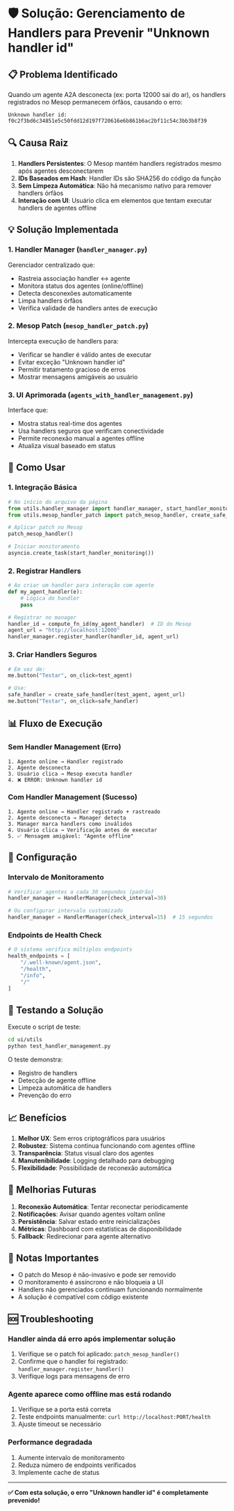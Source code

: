 # 🛡️ Solução: Gerenciamento de Handlers para Prevenir "Unknown handler id"

## 📋 Problema Identificado

Quando um agente A2A desconecta (ex: porta 12000 sai do ar), os handlers registrados no Mesop permanecem órfãos, causando o erro:

```
Unknown handler id: f0c2f3bd6c34851e5c50fdd12d197f720616e6b861b6ac2bf11c54c3bb3b8f39
```

## 🔍 Causa Raiz

1. **Handlers Persistentes**: O Mesop mantém handlers registrados mesmo após agentes desconectarem
2. **IDs Baseados em Hash**: Handler IDs são SHA256 do código da função
3. **Sem Limpeza Automática**: Não há mecanismo nativo para remover handlers órfãos
4. **Interação com UI**: Usuário clica em elementos que tentam executar handlers de agentes offline

## 💡 Solução Implementada

### 1. **Handler Manager** (`handler_manager.py`)

Gerenciador centralizado que:
- Rastreia associação handler ↔ agente
- Monitora status dos agentes (online/offline)
- Detecta desconexões automaticamente
- Limpa handlers órfãos
- Verifica validade de handlers antes de execução

### 2. **Mesop Patch** (`mesop_handler_patch.py`)

Intercepta execução de handlers para:
- Verificar se handler é válido antes de executar
- Evitar exceção "Unknown handler id"
- Permitir tratamento gracioso de erros
- Mostrar mensagens amigáveis ao usuário

### 3. **UI Aprimorada** (`agents_with_handler_management.py`)

Interface que:
- Mostra status real-time dos agentes
- Usa handlers seguros que verificam conectividade
- Permite reconexão manual a agentes offline
- Atualiza visual baseado em status

## 🚀 Como Usar

### 1. Integração Básica

```python
# No início do arquivo da página
from utils.handler_manager import handler_manager, start_handler_monitoring
from utils.mesop_handler_patch import patch_mesop_handler, create_safe_handler

# Aplicar patch no Mesop
patch_mesop_handler()

# Iniciar monitoramento
asyncio.create_task(start_handler_monitoring())
```

### 2. Registrar Handlers

```python
# Ao criar um handler para interação com agente
def my_agent_handler(e):
    # Lógica do handler
    pass

# Registrar no manager
handler_id = compute_fn_id(my_agent_handler)  # ID do Mesop
agent_url = "http://localhost:12000"
handler_manager.register_handler(handler_id, agent_url)
```

### 3. Criar Handlers Seguros

```python
# Em vez de:
me.button("Testar", on_click=test_agent)

# Use:
safe_handler = create_safe_handler(test_agent, agent_url)
me.button("Testar", on_click=safe_handler)
```

## 📊 Fluxo de Execução

### Sem Handler Management (Erro)
```
1. Agente online → Handler registrado
2. Agente desconecta
3. Usuário clica → Mesop executa handler
4. ❌ ERROR: Unknown handler id
```

### Com Handler Management (Sucesso)
```
1. Agente online → Handler registrado + rastreado
2. Agente desconecta → Manager detecta
3. Manager marca handlers como inválidos
4. Usuário clica → Verificação antes de executar
5. ✅ Mensagem amigável: "Agente offline"
```

## 🔧 Configuração

### Intervalo de Monitoramento
```python
# Verificar agentes a cada 30 segundos (padrão)
handler_manager = HandlerManager(check_interval=30)

# Ou configurar intervalo customizado
handler_manager = HandlerManager(check_interval=15)  # 15 segundos
```

### Endpoints de Health Check
```python
# O sistema verifica múltiplos endpoints
health_endpoints = [
    "/.well-known/agent.json",
    "/health",
    "/info",
    "/"
]
```

## 🧪 Testando a Solução

Execute o script de teste:
```bash
cd ui/utils
python test_handler_management.py
```

O teste demonstra:
- Registro de handlers
- Detecção de agente offline
- Limpeza automática de handlers
- Prevenção do erro

## 📈 Benefícios

1. **Melhor UX**: Sem erros criptográficos para usuários
2. **Robustez**: Sistema continua funcionando com agentes offline
3. **Transparência**: Status visual claro dos agentes
4. **Manutenibilidade**: Logging detalhado para debugging
5. **Flexibilidade**: Possibilidade de reconexão automática

## 🔮 Melhorias Futuras

1. **Reconexão Automática**: Tentar reconectar periodicamente
2. **Notificações**: Avisar quando agentes voltam online
3. **Persistência**: Salvar estado entre reinicializações
4. **Métricas**: Dashboard com estatísticas de disponibilidade
5. **Fallback**: Redirecionar para agente alternativo

## 📝 Notas Importantes

- O patch do Mesop é não-invasivo e pode ser removido
- O monitoramento é assíncrono e não bloqueia a UI
- Handlers não gerenciados continuam funcionando normalmente
- A solução é compatível com código existente

## 🆘 Troubleshooting

### Handler ainda dá erro após implementar solução
1. Verifique se o patch foi aplicado: `patch_mesop_handler()`
2. Confirme que o handler foi registrado: `handler_manager.register_handler()`
3. Verifique logs para mensagens de erro

### Agente aparece como offline mas está rodando
1. Verifique se a porta está correta
2. Teste endpoints manualmente: `curl http://localhost:PORT/health`
3. Ajuste timeout se necessário

### Performance degradada
1. Aumente intervalo de monitoramento
2. Reduza número de endpoints verificados
3. Implemente cache de status

---

**✅ Com esta solução, o erro "Unknown handler id" é completamente prevenido!**